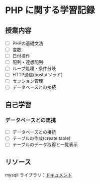 # PHP に関する学習記録

## 授業内容
- [ ] PHPの基礎文法
- [ ] 変数
- [ ] 日付操作
- [ ] 配列・連想配列
- [ ] ループ処理・条件分岐
- [ ] HTTP通信(postメソッド)
- [ ] セッション管理
- [ ] データベースとの接続

## 自己学習
### データベースとの連携
- [ ] データベースとの接続
- [ ] テーブルの作成(create table)
- [ ] テーブルのデータ取得と一覧表示

## リソース

mysqli ライブラリ：[ドキュメント](https://www.php.net/manual/ja/mysqli.quickstart.connections.php)
